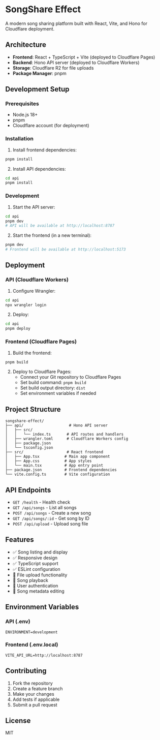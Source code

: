 # SongShare Effect

A modern song sharing platform built with React, Vite, and Hono for Cloudflare deployment.

## Architecture

- **Frontend**: React + TypeScript + Vite (deployed to Cloudflare Pages)
- **Backend**: Hono API server (deployed to Cloudflare Workers)
- **Storage**: Cloudflare R2 for file uploads
- **Package Manager**: pnpm

## Development Setup

### Prerequisites

- Node.js 18+
- pnpm
- Cloudflare account (for deployment)

### Installation

1. Install frontend dependencies:
```bash
pnpm install
```

2. Install API dependencies:
```bash
cd api
pnpm install
```

### Development

1. Start the API server:
```bash
cd api
pnpm dev
# API will be available at http://localhost:8787
```

2. Start the frontend (in a new terminal):
```bash
pnpm dev
# Frontend will be available at http://localhost:5173
```

## Deployment

### API (Cloudflare Workers)

1. Configure Wrangler:
```bash
cd api
npx wrangler login
```

2. Deploy:
```bash
cd api
pnpm deploy
```

### Frontend (Cloudflare Pages)

1. Build the frontend:
```bash
pnpm build
```

2. Deploy to Cloudflare Pages:
   - Connect your Git repository to Cloudflare Pages
   - Set build command: `pnpm build`
   - Set build output directory: `dist`
   - Set environment variables if needed

## Project Structure

```
songshare-effect/
├── api/                    # Hono API server
│   ├── src/
│   │   └── index.ts       # API routes and handlers
│   ├── wrangler.toml      # Cloudflare Workers config
│   ├── package.json
│   └── tsconfig.json
├── src/                   # React frontend
│   ├── App.tsx           # Main app component
│   ├── App.css           # App styles
│   └── main.tsx          # App entry point
├── package.json          # Frontend dependencies
└── vite.config.ts        # Vite configuration
```

## API Endpoints

- `GET /health` - Health check
- `GET /api/songs` - List all songs
- `POST /api/songs` - Create a new song
- `GET /api/songs/:id` - Get song by ID
- `POST /api/upload` - Upload song file

## Features

- ✅ Song listing and display
- ✅ Responsive design
- ✅ TypeScript support
- ✅ ESLint configuration
- 🚧 File upload functionality
- 🚧 Song playback
- 🚧 User authentication
- 🚧 Song metadata editing

## Environment Variables

### API (.env)
```
ENVIRONMENT=development
```

### Frontend (.env.local)
```
VITE_API_URL=http://localhost:8787
```

## Contributing

1. Fork the repository
2. Create a feature branch
3. Make your changes
4. Add tests if applicable
5. Submit a pull request

## License

MIT
